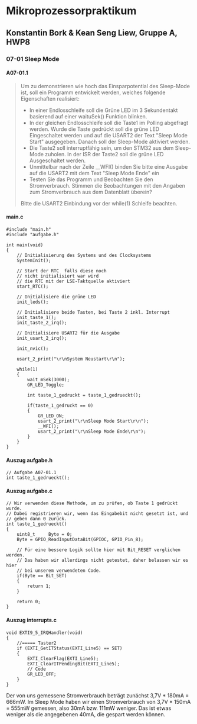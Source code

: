 # Mikroprozessorpraktikum
## Konstantin Bork & Kean Seng Liew, Gruppe A, HWP8
### 07-01 Sleep Mode
#### A07-01.1
> Um zu demonstrieren wie hoch das Einsparpotential des Sleep-Mode ist, soll ein Programm entwickelt werden, welches folgende Eigenschaften realisiert:
> - In einer Endlosschleife soll die Grüne LED im 3 Sekundentakt basierend auf einer waituSek() Funktion blinken.
> - In der gleichen Endlosschleife soll die Taste1 im Polling abgefragt werden. Wurde die Taste gedrückt soll die grüne LED Eingeschaltet werden und auf die USART2 der Text "Sleep Mode Start" ausgegeben. Danach soll der Sleep-Mode aktiviert werden.
> - Die Taste2 soll interruptfähig sein, um den STM32 aus dem Sleep-Mode zuholen. In der ISR der Taste2 soll die grüne LED Ausgeschaltet werden.
> - Unmittelbar nach der Zeile __WFI() binden Sie bitte eine Ausgabe auf die USART2 mit dem Text "Sleep Mode Ende" ein
> - Testen Sie das Programm und Beobachten Sie den Stromverbrauch. Stimmen die Beobachtungen mit den Angaben zum Stromverbrauch aus dem Datenblatt überein?
>
> Bitte die USART2 Einbindung vor der while(1) Schleife beachten.

#### main.c

    #include "main.h"
    #include "aufgabe.h"
    
    int main(void)
    {
        // Initialisierung des Systems und des Clocksystems
        SystemInit();
    
        // Start der RTC  falls diese noch
        // nicht initialisiert war wird
        // die RTC mit der LSE-Taktquelle aktiviert
        start_RTC();
    
        // Initialisiere die grüne LED
        init_leds();
    
        // Initialisiere beide Tasten, bei Taste 2 inkl. Interrupt
        init_taste_1();
        init_taste_2_irq();
    
        // Initialisiere USART2 für die Ausgabe
    	init_usart_2_irq();
    
    	init_nvic();
    
        usart_2_print("\r\nSystem Neustart\r\n");
    
        while(1)
    	{
        	wait_mSek(3000);
        	GR_LED_Toggle;
    
        	int taste_1_gedruckt = taste_1_gedrueckt();
    
        	if(taste_1_gedruckt == 0)
        	{
        		GR_LED_ON;
        		usart_2_print("\r\nSleep Mode Start\r\n");
        		__WFI();
        		usart_2_print("\r\nSleep Mode Ende\r\n");
        	}
    	}
    }

#### Auszug aufgabe.h

    // Aufgabe A07-01.1
    int taste_1_gedrueckt();

#### Auszug aufgabe.c

    // Wir verwenden diese Methode, um zu prüfen, ob Taste 1 gedrückt wurde.
    // Dabei registrieren wir, wenn das Eingabebit nicht gesetzt ist, und
    // geben dann 0 zurück.
    int taste_1_gedrueckt()
    {
    	uint8_t     Byte = 0;
    	Byte = GPIO_ReadInputDataBit(GPIOC, GPIO_Pin_8);
    
        // Für eine bessere Logik sollte hier mit Bit_RESET verglichen werden.
        // Das haben wir allerdings nicht getestet, daher belassen wir es hier
        // bei unserem verwendeten Code.
    	if(Byte == Bit_SET)
    	{
    		return 1;
    	}
    
    	return 0;
    }

#### Auszug interrupts.c

    void EXTI9_5_IRQHandler(void)
    {
    	//===== Taster2
    	if (EXTI_GetITStatus(EXTI_Line5) == SET)
        {
            EXTI_ClearFlag(EXTI_Line5);
            EXTI_ClearITPendingBit(EXTI_Line5);
            // Code
            GR_LED_OFF;
        }
    }

Der von uns gemessene Stromverbrauch beträgt zunächst 3,7V * 180mA = 666mW. Im Sleep Mode haben wir einen Stromverbrauch
von 3,7V * 150mA = 555mW gemessen, also 30mA bzw. 111mW weniger. Das ist etwas weniger als die angegebenen 40mA,
die gespart werden können.